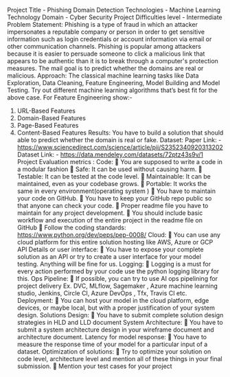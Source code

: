 Project Title - Phishing Domain Detection
Technologies - Machine Learning Technology
Domain - Cyber Security
Project Difficulties level - Intermediate
Problem Statement:
Phishing is a type of fraud in which an attacker impersonates a reputable company or
person in order to get sensitive information such as login credentials or account
information via email or other communication channels. Phishing is popular among
attackers because it is easier to persuade someone to click a malicious link that appears
to be authentic than it is to break through a computer's protection measures.
The mail goal is to predict whether the domains are real or malicious.
Approach: The classical machine learning tasks like Data Exploration, Data Cleaning,
Feature Engineering, Model Building and Model Testing. Try out different machine
learning algorithms that’s best fit for the above case.
For Feature Engineering show:-
1. URL-Based Features
2. Domain-Based Features
3. Page-Based Features
4. Content-Based Features
Results: You have to build a solution that should able to predict whether the domain is
real or fake.
Dataset:
Paper Link: - https://www.sciencedirect.com/science/article/pii/S2352340920313202
Dataset Link: - https://data.mendeley.com/datasets/72ptz43s9v/1
Project Evaluation metrics :
Code:
 You are supposed to write a code in a modular fashion
 Safe: It can be used without causing harm.
 Testable: It can be tested at the code level.
 Maintainable: It can be maintained, even as your codebase grows.
 Portable: It works the same in every environment(operating system )
 You have to maintain your code on GitHub.
 You have to keep your GitHub repo public so that anyone can check your code.
 Proper readme file you have to maintain for any project development.
 You should include basic workflow and execution of the entire project in the readme
file on GitHub
 Follow the coding standards: https://www.python.org/dev/peps/pep-0008/
Cloud:
 You can use any cloud platform for this entire solution hosting like AWS, Azure or
GCP
API Details or user interface:
 You have to expose your complete solution as an API or try to create a user
interface for your model testing. Anything will be fine for us.
Logging:
 Logging is a must for every action performed by your code use the python logging
library for this.
Ops Pipeline:
 If possible, you can try to use AI ops pipelining for project delivery Ex. DVC,
MLflow, Sagemaker , Azure machine learning studio, Jenkins, Circle CI, Azure
DevOps , Tfx, Travis CI etc.
Deployment:
 You can host your model in the cloud platform, edge devices, or maybe local, but
with a proper justification of your system design.
Solutions Design:
 You have to submit complete solution design strategies in HLD and LLD document
System Architecture:
 You have to submit a system architecture design in your wireframe document and
architecture document.
Latency for model response:
 You have to measure the response time of your model for a particular input of a
dataset.
Optimization of solutions:
 Try to optimize your solution on code level, architecture level and mention all of
these things in your final submission.
 Mention your test cases for your project

